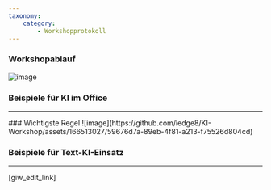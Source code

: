 ```yaml
---
taxonomy:
    category:
        - Workshopprotokoll     
---
```


### Workshopablauf
![image](https://github.com/ledge8/KI-Workshop/assets/166513027/4aefa3ff-f35b-401b-baa2-21b35862398c)

### Beispiele für KI im Office
<!-- Link zu Präsentation einfügen 
Inhalt:
TextBots als Gesprächspartner
Audio to Text
Text to Audio
Bildererstellung
Recherche via Stdsjf.io

-->


<hr>
### Wichtigste Regel
![image](https://github.com/ledge8/KI-Workshop/assets/166513027/59676d7a-89eb-4f81-a213-f75526d804cd)

### Beispiele für Text-KI-Einsatz
<!-- Link zu Beitrag erstellen -->


<hr>




[giw_edit_link]
